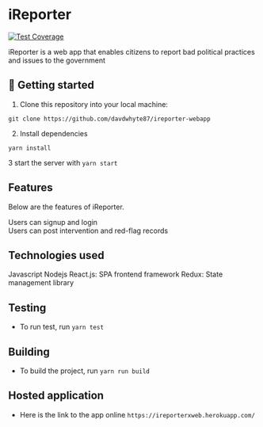 # iReporter
[![Test Coverage](https://api.codeclimate.com/v1/badges/be9bffa5772a9547ca50/test_coverage)](https://codeclimate.com/github/davdwhyte87/ireporter-webapp/test_coverage)

iReporter is a web app that enables citizens to report bad political practices and issues to the government


## 📖 Getting started

1. Clone this repository into your local machine:
```
git clone https://github.com/davdwhyte87/ireporter-webapp
```
2. Install dependencies
```
yarn install
```
3 start the server with `yarn start`

## Features
Below are the features of iReporter.

Users can signup and login<br/>
Users can post intervention and red-flag records<br/>

## Technologies used

Javascript
Nodejs
React.js: SPA frontend framework
Redux: State management library


## Testing
- To run test, run `yarn test`
## Building
- To build the project, run `yarn run build`

## Hosted application
- Here is the link to the app online `https://ireporterxweb.herokuapp.com/`